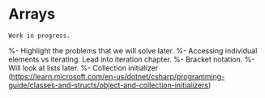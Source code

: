 # Arrays

```{warning}
Work in progress.
```

%- Highlight the problems that we will solve later.
%- Accessing individual elements vs iterating. Lead into iteration chapter.
%- Bracket notation.
%- Will look at lists later.
%- Collection initializer (https://learn.microsoft.com/en-us/dotnet/csharp/programming-guide/classes-and-structs/object-and-collection-initializers)
